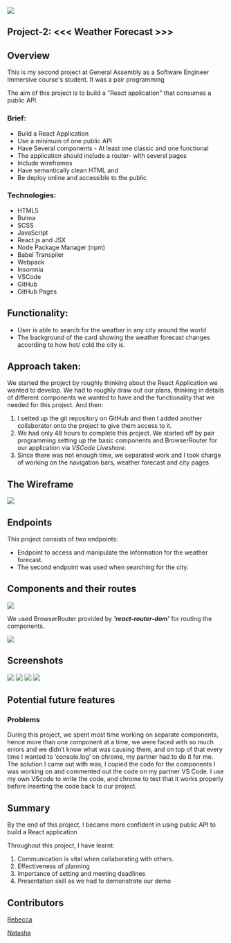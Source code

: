 ![](https://ga-dash.s3.amazonaws.com/production/assets/logo-9f88ae6c9c3871690e33280fcf557f33.png)

## Project-2: <<< Weather Forecast >>>

## Overview 
This is my second project at General Assembly as a Software Engineer Immersive course's student. It was a pair programming 

The aim of this project is to build a "React application" that consumes a public API.

### Brief:

* Build a React Application
* Use a minimum of one public API
* Have Several components - At least one classic and one functional
* The application should include a router- with several pages
* Include wireframes 
* Have semantically clean HTML and 
* Be deploy online and accessible to the public

### Technologies:

* HTML5
* Bulma
* SCSS
* JavaScript
* React.js and JSX 
* Node Package Manager (npm)
* Babel Transpiler
* Webpack
* Insomnia
* VSCode
* GitHub 
* GitHub Pages


## Functionality: 
* User is able to search for the weather in any city around the world
* The background of the card showing the weather forecast changes according to how hot/ cold the city is. 

## Approach taken:
We started the project by roughly thinking about the React Application we wanted to develop. 
We had to roughly draw out our plans, thinking in details of different components we wanted to have and the functionality that we needed for this project. And then:

1. I setted up the git repository on GitHub and then I added another collaborator onto the project to give them access to it. 
2. We had only 48 hours to complete this project. We started off by pair programming setting up the basic components and BrowserRouter for our application via *VSCode Liveshare*. 
3. Since there was not enough time, we separated work and I took charge of working on the navigation bars, weather forecast and city pages


## The Wireframe
![](https://i.imgur.com/h56OKdSl.png)

## Endpoints
This project consists of two endpoints:

* Endpoint to access and manipulate the information for the weather forecast.
* The second endpoint was used when searching for the city.

## Components and their routes
![](https://i.imgur.com/OoaOJifm.png)

We used BrowserRouter provided by ***'react-router-dom'*** for routing the components.


![](https://i.imgur.com/w3O6MFyl.png)

## Screenshots

![](https://i.imgur.com/Jvp7HS7l.png)
![](https://i.imgur.com/sstJRRUm.png)
![](https://i.imgur.com/DUnvAiJm.png)
![](https://i.imgur.com/xkBi8RPm.png)
## Potential future features

### Problems 
During this project, we spent most time working on separate components, hence more than one component at a time, we were faced with so much errors and we didn’t know what was causing them, and on top of that every time I wanted to ‘console.log’ on chrome, my partner had to do it for me. The solution I came out with was, I copied the code for the components I was working on and commented out the code on my partner VS Code.  I use my own VScode to write the code, and chrome to test that it works properly before inserting the code back to our project. 

## Summary

By the end of this project, I became more confident in using public API to build a React application

Throughout this project, I have learnt:

1. Communication is vital when collaborating with others. 
2. Effectiveness of planning 
3. Importance of setting and meeting deadlines
4. Presentation skill as we had to demonstrate our demo

## Contributors

[Rebecca](https://github.com/rebeccaacioadea)

[Natasha](https://github.com/lechmere)